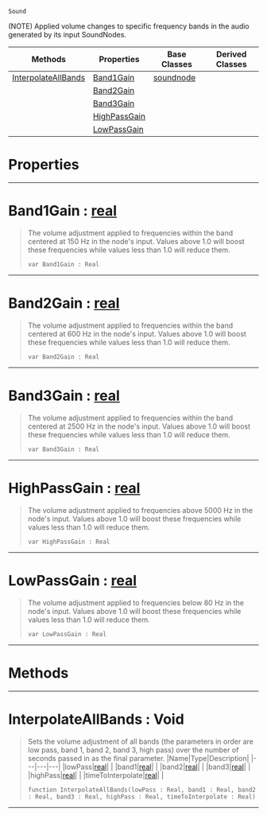  `Sound`

(NOTE) Applied volume changes to specific frequency bands in the audio generated by its input SoundNodes.

|Methods|Properties|Base Classes|Derived Classes|
|---|---|---|---|
|[ InterpolateAllBands](https://github.com/ZilchEngine/ZilchDocs/blob/master/code_reference/class_reference/equalizernode.markdown#interpolateallbands-void)|[ Band1Gain](https://github.com/ZilchEngine/ZilchDocs/blob/master/code_reference/class_reference/equalizernode.markdown#band1gain-zero-engine-do)|[soundnode](https://github.com/ZilchEngine/ZilchDocs/blob/master/code_reference/class_reference/soundnode.markdown)| |
| |[ Band2Gain](https://github.com/ZilchEngine/ZilchDocs/blob/master/code_reference/class_reference/equalizernode.markdown#band2gain-zero-engine-do)| | |
| |[ Band3Gain](https://github.com/ZilchEngine/ZilchDocs/blob/master/code_reference/class_reference/equalizernode.markdown#band3gain-zero-engine-do)| | |
| |[ HighPassGain](https://github.com/ZilchEngine/ZilchDocs/blob/master/code_reference/class_reference/equalizernode.markdown#highpassgain-zero-engine)| | |
| |[ LowPassGain](https://github.com/ZilchEngine/ZilchDocs/blob/master/code_reference/class_reference/equalizernode.markdown#lowpassgain-zero-engine)| | |


 #  Properties


---  
 #  Band1Gain : [real](https://github.com/ZilchEngine/ZilchDocs/blob/master/code_reference/nada_base_types/real.markdown)

> The volume adjustment applied to frequencies within the band centered at 150 Hz in the node's input. Values above 1.0 will boost these frequencies while values less than 1.0 will reduce them.
> ``` lang=cpp, name=Nada
> var Band1Gain : Real


---  
 #  Band2Gain : [real](https://github.com/ZilchEngine/ZilchDocs/blob/master/code_reference/nada_base_types/real.markdown)

> The volume adjustment applied to frequencies within the band centered at 600 Hz in the node's input. Values above 1.0 will boost these frequencies while values less than 1.0 will reduce them.
> ``` lang=cpp, name=Nada
> var Band2Gain : Real


---  
 #  Band3Gain : [real](https://github.com/ZilchEngine/ZilchDocs/blob/master/code_reference/nada_base_types/real.markdown)

> The volume adjustment applied to frequencies within the band centered at 2500 Hz in the node's input. Values above 1.0 will boost these frequencies while values less than 1.0 will reduce them.
> ``` lang=cpp, name=Nada
> var Band3Gain : Real


---  
 #  HighPassGain : [real](https://github.com/ZilchEngine/ZilchDocs/blob/master/code_reference/nada_base_types/real.markdown)

> The volume adjustment applied to frequencies above 5000 Hz in the node's input. Values above 1.0 will boost these frequencies while values less than 1.0 will reduce them.
> ``` lang=cpp, name=Nada
> var HighPassGain : Real


---  
 #  LowPassGain : [real](https://github.com/ZilchEngine/ZilchDocs/blob/master/code_reference/nada_base_types/real.markdown)

> The volume adjustment applied to frequencies below 80 Hz in the node's input. Values above 1.0 will boost these frequencies while values less than 1.0 will reduce them.
> ``` lang=cpp, name=Nada
> var LowPassGain : Real


---  
 #  Methods


---  
 #  InterpolateAllBands : Void

> Sets the volume adjustment of all bands (the parameters in order are low pass, band 1, band 2, band 3, high pass) over the number of seconds passed in as the final parameter.
> |Name|Type|Description|
> |---|---|---|
> |lowPass|[real](https://github.com/ZilchEngine/ZilchDocs/blob/master/code_reference/nada_base_types/real.markdown)| |
> |band1|[real](https://github.com/ZilchEngine/ZilchDocs/blob/master/code_reference/nada_base_types/real.markdown)| |
> |band2|[real](https://github.com/ZilchEngine/ZilchDocs/blob/master/code_reference/nada_base_types/real.markdown)| |
> |band3|[real](https://github.com/ZilchEngine/ZilchDocs/blob/master/code_reference/nada_base_types/real.markdown)| |
> |highPass|[real](https://github.com/ZilchEngine/ZilchDocs/blob/master/code_reference/nada_base_types/real.markdown)| |
> |timeToInterpolate|[real](https://github.com/ZilchEngine/ZilchDocs/blob/master/code_reference/nada_base_types/real.markdown)| |
> ``` lang=cpp, name=Nada
> function InterpolateAllBands(lowPass : Real, band1 : Real, band2 : Real, band3 : Real, highPass : Real, timeToInterpolate : Real)
> ``` 


---  
 

 